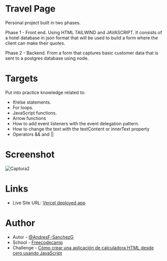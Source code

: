 # Travel Page

Personal project built in two phases.

Phase 1 - Front end. Using HTML TAILWIND and JAVASCRIPT. It consists of a hotel database in json format that will be used to build a form where the client can make their quotes.

Phase 2 - Backend.
From a form that captures basic customer data that is sent to a postgres database using node.

# Targets

Put into practice knowledge related to:

- If/else statements.
- For loops.
- JavaScript functions.
- Arrow functions
- How to add event listeners with the event delegation pattern.
- How to change the text with the textContent or innerText property
- Operators && and ||

# Screenshot

![Captura2](https://github.com/AndresF-SanchezG/challenge-9.0/assets/113924667/38f56255-6331-476a-a680-21f268adf02e)

# Links

- Live Site URL: [Vercel deployed app](https://challenge-9-0.vercel.app/)

# Author

- Autor - [@AndresF-SanchezG](https://github.com/AndresF-SanchezG)
- School - [Freecodecamp](https://www.freecodecamp.org/andresSanchez)
- Challenge - [Cómo crear una aplicación de calculadora HTML desde cero usando JavaScript](https://www.freecodecamp.org/espanol/news/como-crear-una-aplicacion-de-calculadora-html-desde-cero-usando-javascript/)
